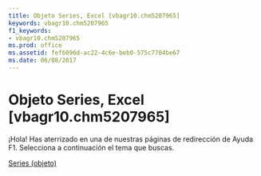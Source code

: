```yaml
---
title: Objeto Series, Excel [vbagr10.chm5207965]
keywords: vbagr10.chm5207965
f1_keywords:
- vbagr10.chm5207965
ms.prod: office
ms.assetid: fef6096d-ac22-4c6e-beb0-575c7704be67
ms.date: 06/08/2017
---
```





# Objeto Series, Excel [vbagr10.chm5207965]

¡Hola! Has aterrizado en una de nuestras páginas de redirección de Ayuda F1. Selecciona a continuación el tema que buscas.


 [Series (objeto)](http://msdn.microsoft.com/library/series-object%28Office.15%29.aspx)


